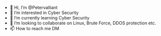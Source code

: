 - 👋 Hi, I’m @Petervalliant
- 👀 I’m interested in Cyber Security
- 🌱 I’m currently learning Cyber Security
- 💞️ I’m looking to collaborate on Linux, Brute Force, DDOS protection etc.
- 📫 How to reach me DM

<!---
Petervalliant/Petervalliant is a ✨ special ✨ repository because its `README.md` (this file) appears on your GitHub profile.
You can click the Preview link to take a look at your changes.
--->
